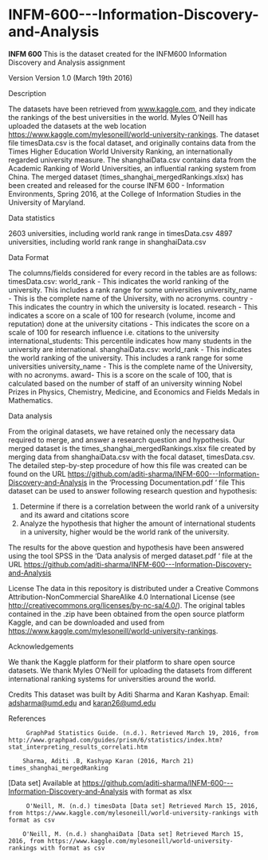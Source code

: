 # INFM-600---Information-Discovery-and-Analysis

<B>INFM 600 </B>
This is the dataset created for the INFM600 Information Discovery and Analysis assignment

Version
Version 1.0 (March 19th 2016)

Description

The datasets have been retrieved from www.kaggle.com, and they indicate the rankings of the best universities in the world. Myles O’Neill has uploaded the datasets at the web location https://www.kaggle.com/mylesoneill/world-university-rankings. The dataset file timesData.csv is the focal dataset, and originally contains data from the Times Higher Education World University Ranking, an internationally regarded university measure. The shanghaiData.csv contains data from the Academic Ranking of World Universities, an influential ranking system from China. 
The merged dataset (times_shanghai_mergedRankings.xlsx) has been created and released for the course INFM 600 - Information Environments, Spring 2016, at the College of Information Studies in the University of Maryland.

Data statistics

2603 universities, including world rank range in timesData.csv
4897 universities, including world rank range in shanghaiData.csv

Data Format

The columns/fields considered for every record in the tables are as follows:
timesData.csv:
world_rank - This indicates the world ranking of the university. This includes a rank range for some universities
university_name - This is the complete name of the University, with no acronyms.
country - This indicates the country in which the university is located.
research - This indicates a score on a scale of 100 for research (volume, income and reputation) done at the university
citations - This indicates the score on a scale of 100 for research influence i.e. citations to the university
international_students: This percentile indicates how many students in the university are international.
shanghaiData.csv:
world_rank - This indicates the world ranking of the university. This includes a rank range for some universities
university_name - This is the complete name of the University, with no acronyms.
award- This is a score on the scale of 100, that is calculated based on the number of staff of an university winning Nobel Prizes in Physics, Chemistry, Medicine, and Economics and Fields Medals in Mathematics.

Data analysis

From the original datasets, we have retained only the necessary data required to merge, and answer a research question and hypothesis. Our merged dataset is the times_shanghai_mergedRankings.xlsx file created by merging data from shanghaiData.csv with the focal dataset, timesData.csv. The detailed step-by-step procedure of how this file was created can be found on the URL https://github.com/aditi-sharma/INFM-600---Information-Discovery-and-Analysis in the ‘Processing Documentation.pdf ‘ file
This dataset can be used to answer following research question and hypothesis:
1. Determine if there is a correlation between the world rank of a university and its award and citations score
2. Analyze the hypothesis that higher the amount of international students in a university, higher would be the world rank of the university.

The results for the above question and hypothesis have been answered using the tool SPSS in the ‘Data analysis of merged dataset.pdf ‘ file at the URL https://github.com/aditi-sharma/INFM-600---Information-Discovery-and-Analysis



License
The data in this repository is distributed under a Creative Commons Attribution-NonCommercial ShareAlike 4.0 International License (see http://creativecommons.org/licenses/by-nc-sa/4.0/).
The original tables contained in the    .zip have been obtained from the open source platform Kaggle, and can be downloaded and used from https://www.kaggle.com/mylesoneill/world-university-rankings.

Acknowledgements

We thank the Kaggle platform for their platform to share open source datasets. We thank Myles O’Neill for uploading the datasets from different international ranking systems for universities around the world.

Credits
This dataset was built by Aditi Sharma and Karan Kashyap.
Email: adsharma@umd.edu and karan26@umd.edu

References

         GraphPad Statistics Guide. (n.d.). Retrieved March 19, 2016, from     http://www.graphpad.com/guides/prism/6/statistics/index.htm?stat_interpreting_results_correlati.htm 

        Sharma, Aditi .B, Kashyap Karan (2016, March 21) times_shanghai_mergedRanking 
[Data set] Available at https://github.com/aditi-sharma/INFM-600---Information-Discovery-and-Analysis with format as xlsx

         O'Neill, M. (n.d.) timesData [Data set] Retrieved March 15, 2016, from https://www.kaggle.com/mylesoneill/world-university-rankings with format as csv

        O'Neill, M. (n.d.) shanghaiData [Data set] Retrieved March 15, 2016, from https://www.kaggle.com/mylesoneill/world-university-rankings with format as csv
